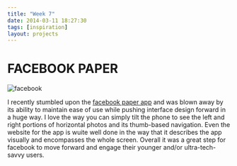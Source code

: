 ```yaml
---
title: "Week 7"
date: 2014-03-11 18:27:30 
tags: [inspiration] 
layout: projects
---
```




# FACEBOOK PAPER

![facebook](http://static2.businessinsider.com/image/52ea3ac86bb3f72705631eeb-1200-924/facebook-paper-news-reading-app.jpg?1111233/300/300)

I recently stumbled upon the [facebook paper app](https://www.facebook.com/paper/) and was blown away by its ability to maintain ease of use while pushing interface design forward in a huge way. I love the way you can simply tilt the phone to see the left and right portions of horizontal photos and its thumb-based navigation. Even the website for the app is wuite well done in the way that it describes the app visually and encompasses the whole screen. Overall it was a great step for facebook to move forward and engage their younger and/or ultra-tech-savvy users.

